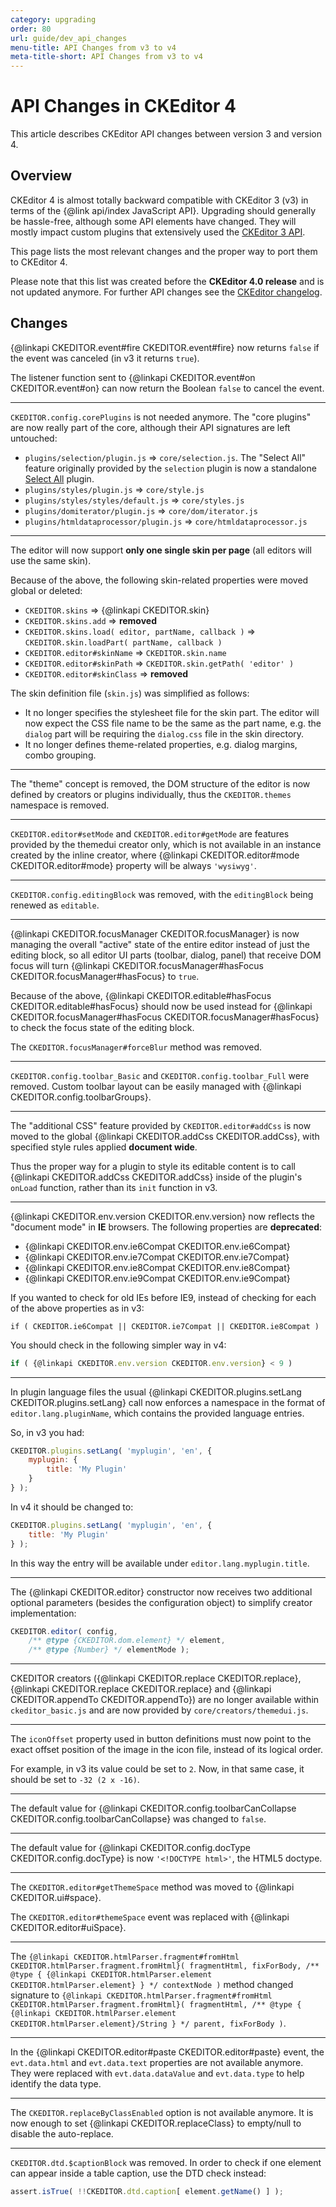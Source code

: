 ```yaml
---
category: upgrading
order: 80
url: guide/dev_api_changes
menu-title: API Changes from v3 to v4
meta-title-short: API Changes from v3 to v4
---
```

<!--
Copyright (c) 2003-2018, CKSource - Frederico Knabben. All rights reserved.
For licensing, see LICENSE.md.
-->

# API Changes in CKEditor 4

This article describes CKEditor API changes between version 3 and version 4.

## Overview

CKEditor 4 is almost totally backward compatible with CKEditor 3 (v3) in terms of the {@link api/index JavaScript API}. Upgrading should generally be hassle-free, although some API elements have changed. They will mostly impact custom plugins that extensively used the [CKEditor 3 API](http://docs.cksource.com/ckeditor_api/).

This page lists the most relevant changes and the proper way to port them to CKEditor 4.

<info-box hint=""> Please note that this list was created before the <strong>CKEditor 4.0 release</strong> and is not updated anymore. For further API changes see the <a href="https://ckeditor.com/cke4/release-notes">CKEditor changelog</a>.
</info-box>

## Changes

{@linkapi CKEDITOR.event#fire CKEDITOR.event#fire} now returns `false` if the event was canceled (in v3 it returns `true`).

The listener function sent to {@linkapi CKEDITOR.event#on CKEDITOR.event#on} can now return the Boolean `false` to cancel the event.

---

`CKEDITOR.config.corePlugins` is not needed anymore. The "core plugins" are now really part of the core, although their API signatures are left untouched:

 * `plugins/selection/plugin.js` => `core/selection.js`.
	The "Select All" feature originally provided by the `selection` plugin is now a standalone [Select All](https://ckeditor.com/cke4/addon/selectall) plugin.
 * `plugins/styles/plugin.js` => `core/style.js`
 * `plugins/styles/styles/default.js` => `core/styles.js`
 * `plugins/domiterator/plugin.js` => `core/dom/iterator.js`
 * `plugins/htmldataprocessor/plugin.js` => `core/htmldataprocessor.js`

---

The editor will now support **only one single skin per page** (all editors will use the same skin).

Because of the above, the following skin-related properties were moved global or deleted:

 * `CKEDITOR.skins` => {@linkapi CKEDITOR.skin}
 * `CKEDITOR.skins.add` => **removed**
 * `CKEDITOR.skins.load( editor, partName, callback )` => `CKEDITOR.skin.loadPart( partName, callback )`
 * `CKEDITOR.editor#skinName` => `CKEDITOR.skin.name`
 * `CKEDITOR.editor#skinPath` => `CKEDITOR.skin.getPath( 'editor' )`
 * `CKEDITOR.editor#skinClass` => **removed**

The skin definition file (`skin.js`) was simplified as follows:

 * It no longer specifies the stylesheet file for the skin part. The editor will now expect the CSS file name to be the same as the part name, e.g. the `dialog` part will be requiring the `dialog.css` file in the skin directory.
 * It no longer defines theme-related properties, e.g. dialog margins, combo grouping.

---

The "theme" concept is removed, the DOM structure of the editor is now defined by creators or plugins individually, thus the `CKEDITOR.themes` namespace is removed.

---

`CKEDITOR.editor#setMode` and `CKEDITOR.editor#getMode` are features provided by the themedui creator only,
which is not available in an instance created by the inline creator, where {@linkapi CKEDITOR.editor#mode CKEDITOR.editor#mode} property will be always `'wysiwyg'`.

---

`CKEDITOR.config.editingBlock` was removed, with the `editingBlock` being renewed as `editable`.

---

{@linkapi CKEDITOR.focusManager CKEDITOR.focusManager} is now managing the overall "active" state of the entire editor
instead of just the editing block, so all editor UI parts (toolbar, dialog, panel)
that receive DOM focus will turn {@linkapi CKEDITOR.focusManager#hasFocus CKEDITOR.focusManager#hasFocus} to `true`.

Because of the above, {@linkapi CKEDITOR.editable#hasFocus CKEDITOR.editable#hasFocus} should now be used instead for {@linkapi CKEDITOR.focusManager#hasFocus CKEDITOR.focusManager#hasFocus} to check the focus state of the editing block.

The `CKEDITOR.focusManager#forceBlur` method was removed.

---

`CKEDITOR.config.toolbar_Basic` and `CKEDITOR.config.toolbar_Full` were removed. Custom toolbar layout can be easily managed with {@linkapi CKEDITOR.config.toolbarGroups}.

---

The "additional CSS" feature provided by `CKEDITOR.editor#addCss` is now moved to the global {@linkapi CKEDITOR.addCss CKEDITOR.addCss}, with specified style rules applied **document wide**.

Thus the proper way for a plugin to style its editable content is to call {@linkapi CKEDITOR.addCss CKEDITOR.addCss}
inside of the plugin's `onLoad` function, rather than its `init` function in v3.

---

{@linkapi CKEDITOR.env.version CKEDITOR.env.version} now reflects the "document mode" in **IE** browsers. The following properties are **deprecated**:

* {@linkapi CKEDITOR.env.ie6Compat CKEDITOR.env.ie6Compat}
* {@linkapi CKEDITOR.env.ie7Compat CKEDITOR.env.ie7Compat}
* {@linkapi CKEDITOR.env.ie8Compat CKEDITOR.env.ie8Compat}
* {@linkapi CKEDITOR.env.ie9Compat CKEDITOR.env.ie9Compat}

If you wanted to check for old IEs before IE9, instead of checking for each of the above properties as in v3:

  	if ( CKEDITOR.ie6Compat || CKEDITOR.ie7Compat || CKEDITOR.ie8Compat )

You should check in the following simpler way in v4:

``` js
if ( {@linkapi CKEDITOR.env.version CKEDITOR.env.version} < 9 )
```

---

In plugin language files the usual {@linkapi CKEDITOR.plugins.setLang CKEDITOR.plugins.setLang} call now enforces
a namespace in the format of `editor.lang.pluginName`, which contains the provided
language entries.

So, in v3 you had:

``` js
CKEDITOR.plugins.setLang( 'myplugin', 'en', {
    myplugin: {
        title: 'My Plugin'
    }
} );
```

In v4 it should be changed to:

``` js
CKEDITOR.plugins.setLang( 'myplugin', 'en', {
    title: 'My Plugin'
} );
```

In this way the entry will be available under `editor.lang.myplugin.title`.

---

The {@linkapi CKEDITOR.editor} constructor now receives two additional optional parameters (besides the configuration object)
to simplify creator implementation:

``` js
CKEDITOR.editor( config,
    /** @type {CKEDITOR.dom.element} */ element,
    /** @type {Number} */ elementMode );
```

---

CKEDITOR creators ({@linkapi CKEDITOR.replace CKEDITOR.replace}, {@linkapi CKEDITOR.replace CKEDITOR.replace} and {@linkapi CKEDITOR.appendTo CKEDITOR.appendTo})
are no longer available within `ckeditor_basic.js` and are now provided by `core/creators/themedui.js`.

---

The `iconOffset` property used in button definitions must now point to the
exact offset position of the image in the icon file, instead of its logical order.

For example, in v3 its value could be set to `2`. Now, in that same case,
it should be set to `-32 (2 x -16)`.

---

The default value for {@linkapi CKEDITOR.config.toolbarCanCollapse CKEDITOR.config.toolbarCanCollapse} was changed to `false`.

---

The default value for {@linkapi CKEDITOR.config.docType CKEDITOR.config.docType} is now `'<!DOCTYPE html>'`,
the HTML5 doctype.

---

The `CKEDITOR.editor#getThemeSpace` method was moved to {@linkapi CKEDITOR.ui#space}.

The `CKEDITOR.editor#themeSpace` event was replaced with {@linkapi CKEDITOR.editor#uiSpace}.

---

The `{@linkapi CKEDITOR.htmlParser.fragment#fromHtml CKEDITOR.htmlParser.fragment.fromHtml}( fragmentHtml, fixForBody, /** @type { {@linkapi CKEDITOR.htmlParser.element CKEDITOR.htmlParser.element} } */ contextNode )` method changed signature to `{@linkapi CKEDITOR.htmlParser.fragment#fromHtml CKEDITOR.htmlParser.fragment.fromHtml}( fragmentHtml, /** @type { {@linkapi CKEDITOR.htmlParser.element CKEDITOR.htmlParser.element}/String } */ parent, fixForBody )`.

---

In the {@linkapi CKEDITOR.editor#paste CKEDITOR.editor#paste} event, the `evt.data.html` and `evt.data.text` properties are not available anymore.
They were replaced with `evt.data.dataValue` and `evt.data.type` to help identify the data type.

---

The `CKEDITOR.replaceByClassEnabled` option is not available anymore. It is now enough to set {@linkapi CKEDITOR.replaceClass} to empty/null to disable the auto-replace.

---

`CKEDITOR.dtd.$captionBlock` was removed. In order to check if one element can appear inside a table caption, use the DTD check instead:

``` js
assert.isTrue( !!CKEDITOR.dtd.caption[ element.getName() ] );
```
